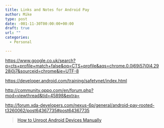 ```yaml
---
title: Links and Notes for Android Pay
author: Mike
type: post
date: -001-11-30T00:00:00+00:00
draft: true
url: ""
categories:
  - Personal

---
```

https://www.google.co.uk/search?q=cts+profile+match+false&oq=CTS+profile&aqs=chrome.0.0j69i57j0l4.2928j0j7&sourceid=chrome&ie=UTF-8

https://developer.android.com/training/safetynet/index.html

http://community.oppo.com/en/forum.php?mod=viewthread&tid=45898&extra=

http://forum.xda-developers.com/nexus-6p/general/android-pay-rooted-t3260062/post64367735#post64367735

<blockquote class="wp-embedded-content" data-secret="89dtM8SDD8">
  <p>
    <a href="https://www.droidviews.com/how-to-unroot-android-devices-manually/">How to Unroot Android Devices Manually</a>
  </p>
</blockquote>